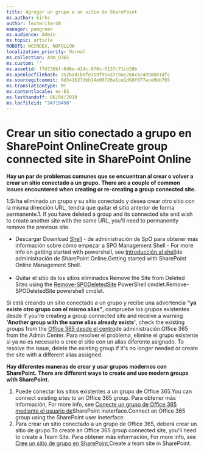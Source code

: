 ```yaml
---
title: Agregar un grupo a un sitio de SharePoint
ms.author: kirks
author: Techwriter40
manager: pamgreen
ms.audience: Admin
ms.topic: article
ROBOTS: NOINDEX, NOFOLLOW
localization_priority: Normal
ms.collection: Adm_O365
ms.custom: ''
ms.assetid: f7d730bf-0d6e-424c-970c-6137c71cb50b
ms.openlocfilehash: 352bad1b8fe219f95a37c9ac268c6c4dd8801dfc
ms.sourcegitcommit: 6d341637dbb14e90726a1ce1d68f077ace9bb765
ms.translationtype: MT
ms.contentlocale: es-ES
ms.lasthandoff: 06/04/2019
ms.locfileid: "34719498"
---
```

# <a name="create-group-connected-site-in-sharepoint-online"></a><span data-ttu-id="bf279-102">Crear un sitio conectado a grupo en SharePoint Online</span><span class="sxs-lookup"><span data-stu-id="bf279-102">Create group connected site in SharePoint Online</span></span>

<p><span data-ttu-id="bf279-103"><strong>Hay un par de problemas comunes que se encuentran al crear o volver a crear un sitio conectado a un grupo.&nbsp;</strong></span><span class="sxs-lookup"><span data-stu-id="bf279-103"><strong>There are a couple of common issues encountered when creating or re-creating a group connected site.&nbsp;</strong></span></span></p>  <p><span data-ttu-id="bf279-104">1.Si ha eliminado un grupo y su sitio conectado y desea crear otro sitio con la misma dirección URL, tendrá que quitar el sitio anterior de forma permanente.</span><span class="sxs-lookup"><span data-stu-id="bf279-104">1. If you have deleted a group and its connected site and wish to create another site with the same URL, you'll need to permanently remove the previous site.</span></span></p>  <ul>  <li><span data-ttu-id="bf279-105">Descargar <a title="el shell de administración de SpO</span><span class="sxs-lookup"><span data-stu-id="bf279-105">Download <a title="SPO Management Shell</span></span>" href="https://support.office.com/en-ie/article/introduction-to-the-sharepoint-online-management-shell-c16941c3-19b4-4710-8056-34c034493429"><span data-ttu-id="bf279-106">Shell</a> - de administración de SpO para obtener más información sobre cómo empezar a <a title="trabajar con PowerShell, vea Introducción al shell de administración de SharePoint Online.</span><span class="sxs-lookup"><span data-stu-id="bf279-106">SPO Management Shell</a> - For more info on getting started with powershell, see <a title="Getting started with SharePoint Online Management Shell</span></span>" href="https://docs.microsoft.com/en-us/powershell/module/sharepoint-online/remove-sposite?view=sharepoint-ps"><span data-ttu-id="bf279-107">Introducción al shell</a>de administración de SharePoint Online.</span><span class="sxs-lookup"><span data-stu-id="bf279-107">Getting started with SharePoint Online Management Shell</a>.</span></span> <br /><br /></li>  <li><span data-ttu-id="bf279-108">Quitar el sitio de los sitios eliminados <a title="mediante el SPODeletedSite</span><span class="sxs-lookup"><span data-stu-id="bf279-108">Remove the Site from Deleted Sites using the <a title="Remove-SPODeletedSite</span></span>" href="https://docs.microsoft.com/en-us/powershell/module/sharepoint-online/remove-sposite?view=sharepoint-ps"><span data-ttu-id="bf279-109">Remove-SPODeletedSite</a> PowerShell cmdlet.</span><span class="sxs-lookup"><span data-stu-id="bf279-109">Remove-SPODeletedSite</a> powershell cmdlet.</span></span></li>  </ul>  <p><span data-ttu-id="bf279-110">Si está creando un sitio conectado a un grupo y recibe una advertencia <strong>"ya existe otro grupo con el mismo alias"</strong>, compruebe los grupos existentes desde <a title="el centro de administración de Office 365</span><span class="sxs-lookup"><span data-stu-id="bf279-110">If you're creating a group connected site and receive a warning <strong>'Another group with the same alias already exists'</strong>, check the existing groups from the <a title="Office 365 from the Admin Center</span></span>" href="https://admin.microsoft.com/Adminportal/Home?source=applauncher#/groups"><span data-ttu-id="bf279-111">Office 365 desde el centro</a>de administración.</span><span class="sxs-lookup"><span data-stu-id="bf279-111">Office 365 from the Admin Center</a>.</span></span> <span data-ttu-id="bf279-112">Para resolver el problema, elimine el grupo existente si ya no es necesario o cree el sitio con un alias diferente asignado.&nbsp;</span><span class="sxs-lookup"><span data-stu-id="bf279-112">To resolve the issue, delete the existing group if it's no longer needed or create the site with a different alias assigned.&nbsp;</span></span></p>  <p><span data-ttu-id="bf279-113"><strong>Hay diferentes maneras de crear y usar grupos modernos con SharePoint.&nbsp;</strong></span><span class="sxs-lookup"><span data-stu-id="bf279-113"><strong>There are different ways to create and use modern groups with SharePoint.&nbsp;</strong></span></span></p>  <ol>  <li><span data-ttu-id="bf279-114">Puede conectar los sitios existentes a un grupo de Office 365.</span><span class="sxs-lookup"><span data-stu-id="bf279-114">You can connect existing sites to an Office 365 group.</span></span> <span data-ttu-id="bf279-115">Para obtener más información, <a title="vea conectar un grupo de Office 365 mediante el usuario de SharePoint ineterface</span><span class="sxs-lookup"><span data-stu-id="bf279-115">For more info, see <a title="Connect an Office 365 group using the SharePoint user ineterface</span></span>" href="https://docs.microsoft.com/en-us/sharepoint/dev/transform/modernize-connect-to-office365-group#connect-an-office-365-group-using-the-sharepoint-user-interface"><span data-ttu-id="bf279-116">Conecte un grupo de Office 365 mediante el usuario de</a>SharePoint ineterface.</span><span class="sxs-lookup"><span data-stu-id="bf279-116">Connect an Office 365 group using the SharePoint user ineterface</a>.</span></span></li>  <li><span data-ttu-id="bf279-117">Para crear un sitio conectado a un grupo de Office 365, deberá crear un sitio de grupo.</span><span class="sxs-lookup"><span data-stu-id="bf279-117">To create an Office 365 group connected site, you'll need to create a Team Site.</span></span> <span data-ttu-id="bf279-118">Para obtener más información, <a title="vea crear un sitio de grupo en SharePoint</span><span class="sxs-lookup"><span data-stu-id="bf279-118">For more info, see <a title="Create a team site in SharePoint</span></span>" href="https://support.office.com/en-us/article/create-a-team-site-in-sharepoint-ef10c1e7-15f3-42a3-98aa-b5972711777d"><span data-ttu-id="bf279-119">Cree un sitio de grupo en SharePoint.</a></span><span class="sxs-lookup"><span data-stu-id="bf279-119">Create a team site in SharePoint.</a></span></span></li>  </ol>

